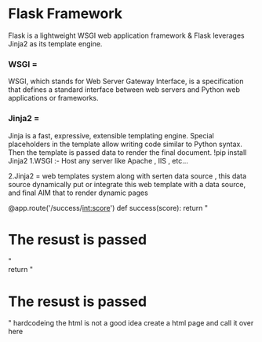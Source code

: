 # Flask Framework
Flask is a lightweight WSGI web application framework & Flask leverages Jinja2 as its template engine. 
### WSGI = 
WSGI, which stands for Web Server Gateway Interface, is a specification that defines a standard interface between web servers and Python web applications or frameworks.
### Jinja2 =
 Jinja is a fast, expressive, extensible templating engine. Special placeholders in the template allow writing code similar to Python syntax. Then the template is passed data to render the final document.
                               !pip install Jinja2
1.WSGI  :-
Host any server like Apache , IIS , etc…

2.Jinja2 = 
web templates system along with serten data source , this data source dynamically put or integrate this web template with a data source, and final AIM that to render dynamic pages

@app.route('/success/<int:score>')
def success(score):
    return "<html><body><h1>The resust is passed</h1></body></html>"  
   return "<html><body><h1>The resust is passed</h1></body></html>" hardcodeing the html is not a good idea
create a html page and call it over here

